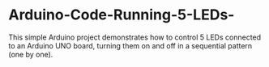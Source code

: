 # Arduino-Code-Running-5-LEDs-
This simple Arduino project demonstrates how to control 5 LEDs connected to an Arduino UNO board, turning them on and off in a sequential pattern (one by one). 
